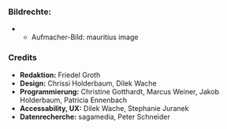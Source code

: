 ### Bildrechte:

- - Aufmacher-Bild: mauritius image


### Credits

- **Redaktion:** Friedel Groth
- **Design:** Chrissi Holderbaum, Dilek Wache
- **Programmierung:** Christine Gotthardt, Marcus Weiner, Jakob Holderbaum, Patricia Ennenbach
- **Accessability, UX:** Dilek Wache, Stephanie Juranek
- **Datenrecherche:** sagamedia, Peter Schneider
